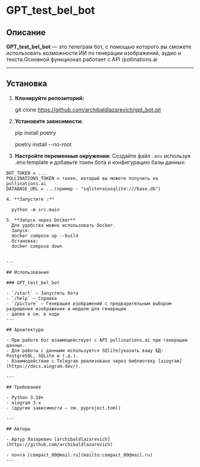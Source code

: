 # GPT_test_bel_bot

## Описание

**GPT_test_bel_bot** — это телеграм бот, с помощью которого вы сможете использовать возможности ИИ по генерации изображений, аудио и текста.Основной функционал работает с API /pollinations.ai

---

## Установка

1. **Клонируйте репозиторий:**

    git clone https://github.com/archibaldlazarevich/gpt_bot.git


2. **Установите зависимости:**
    
    pip install poetry

    poetry install --no-root

3. **Настройте переменные окружения:**
  Создайте файл `.env` используя .env.template и добавьте токен бота и конфигурацию базы данных:
  ```
  BOT_TOKEN = ...
  POLLINATIONS_TOKEN = токен, который вы можете получить на pollinations.ai
  DATABASE_URL = ...(пример - "sqlite+aiosqlite:///base.db")

4. **Запустите :**
    
    python -m src.main
    
5. **Запуск через Docker**
    Для удобства можно использовать Docker. 
    Запуск:
    docker compose up --build
    Остановка:
    docker compose down


---

## Использование

### GPT_test_bel_bot

- `/start` — Запустить бота
- `/help` — Справка
- `/picture` — Генерация изображений с предварительным выбором разрешения изображения и модели для генерации
- далее в см. в коде 
---

## Архитектура

- При работе бот взаимодействует с API pollinations.ai при генерации данных.
- Для работы с данными используется SQlite(указать вашу БД: PostgreSQL, SQLite и т.д.).
- Взаимодействие с Telegram реализовано через библиотеку [aiogram](https://docs.aiogram.dev/).

---

## Требования

- Python 3.10+
- aiogram 3.x
- (другие зависимости — см. pyproject.toml)

---

## Авторы

- Артур Лазаревич [archibaldlazarevich](https://github.com/archibaldlazarevich)

- почта [compact_00@mail.ru](mailto:compact_00@mail.ru)
---

